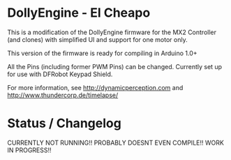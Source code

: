 DollyEngine - El Cheapo
=========================

This is a modification of the DollyEngine firmware for the MX2 Controller (and clones) with simplified UI and support for one motor only.

This version of the firmware is ready for compiling in Arduino 1.0+

All the Pins (including former PWM Pins) can be changed. Currently set up for use with DFRobot Keypad Shield.

For more information, see http://dynamicperception.com and http://www.thundercorp.de/timelapse/

Status / Changelog
=========================
CURRENTLY NOT RUNNING!! PROBABLY DOESNT EVEN COMPILE!! WORK IN PROGRESS!!